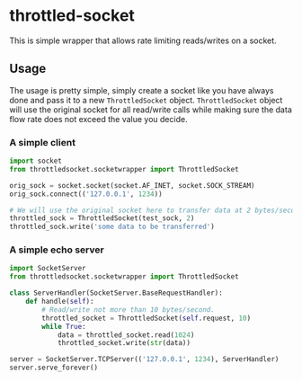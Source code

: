 # throttled-socket
This is simple wrapper that allows rate limiting reads/writes on a socket.

## Usage
The usage is pretty simple, simply create a socket like you have always done and pass it to a new `ThrottledSocket` object. `ThrottledSocket` object will use the original socket for all read/write calls while making sure the data flow rate does not exceed the value you decide.

### A simple client
```python
import socket
from throttledsocket.socketwrapper import ThrottledSocket

orig_sock = socket.socket(socket.AF_INET, socket.SOCK_STREAM)
orig_sock.connect(('127.0.0.1', 1234))

# We will use the original socket here to transfer data at 2 bytes/second.
throttled_sock = ThrottledSocket(test_sock, 2)
throttled_sock.write('some data to be transferred')
```

### A simple echo server
```python
import SocketServer
from throttledsocket.socketwrapper import ThrottledSocket

class ServerHandler(SocketServer.BaseRequestHandler):
    def handle(self):
        # Read/write not more than 10 bytes/second.
        throttled_socket = ThrottledSocket(self.request, 10)
        while True:
            data = throttled_socket.read(1024)
            throttled_socket.write(str(data))

server = SocketServer.TCPServer(('127.0.0.1', 1234), ServerHandler)
server.serve_forever()
```
